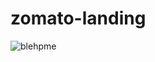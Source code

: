 # zomato-landing

![blehpme](https://github.com/Robinxo/zomato-landing/assets/108807832/1d33ab90-080c-45c4-a091-bae367530858)
